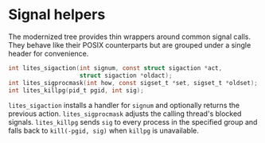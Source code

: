 # Signal helpers

The modernized tree provides thin wrappers around common signal calls.
They behave like their POSIX counterparts but are grouped under a
single header for convenience.

```c
int lites_sigaction(int signum, const struct sigaction *act,
                    struct sigaction *oldact);
int lites_sigprocmask(int how, const sigset_t *set, sigset_t *oldset);
int lites_killpg(pid_t pgid, int sig);
```

`lites_sigaction` installs a handler for `signum` and optionally returns the
previous action. `lites_sigprocmask` adjusts the calling thread's blocked
signals. `lites_killpg` sends `sig` to every process in the specified group
and falls back to `kill(-pgid, sig)` when `killpg` is unavailable.
